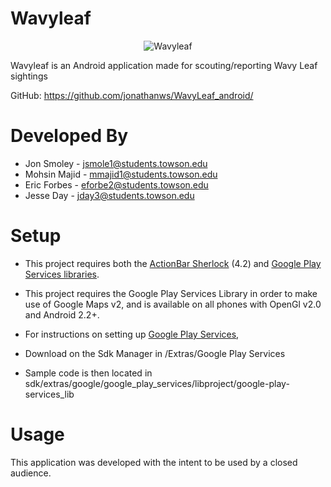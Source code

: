 Wavyleaf
=========

<p align="center">
  <img src="http://i.imgur.com/OtqzV7d.png" alt="Wavyleaf"/>
</p>

Wavyleaf is an Android application made for scouting/reporting Wavy Leaf sightings

GitHub: https://github.com/jonathanws/WavyLeaf_android/

Developed By
============

* Jon Smoley - jsmole1@students.towson.edu
* Mohsin Majid - mmajid1@students.towson.edu
* Eric Forbes - eforbe2@students.towson.edu
* Jesse Day - jday3@students.towson.edu

Setup
=====

* This project requires both the [ActionBar Sherlock][3] (4.2) and [Google Play Services libraries][2].
* This project requires the Google Play Services Library in order to make use of Google Maps v2, and is available on all phones with OpenGl v2.0 and Android 2.2+.

* For instructions on setting up [Google Play Services][1],
* Download on the Sdk Manager in /Extras/Google Play Services
* Sample code is then located in sdk/extras/google/google_play_services/libproject/google-play-services_lib

Usage
=====

This application was developed with the intent to be used by a closed audience.







 [1]: http://developer.android.com/google/play-services/setup.html
 [2]: http://developer.android.com/google/play-services/index.html
 [3]: https://github.com/JakeWharton/ActionBarSherlock
 
 [4]: http://i.imgur.com/5Ypwq2e.png
